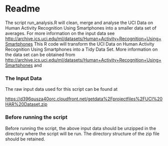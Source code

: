 Readme
========================================================

The script run_analysis.R will clean, merge and analyse the UCI Data on Human Activity Recognition Using Smartphones into a 
smaller data set of averages. For more information on the input data see
http://archive.ics.uci.edu/ml/datasets/Human+Activity+Recognition+Using+Smartphones
This R code will transform the UCI Data on Human Activity Recognition Using Smartphones into a Tidy Data Set. More information on the data set can be obtained from http://archive.ics.uci.edu/ml/datasets/Human+Activity+Recognition+Using+Smartphones and 

### The Input Data
The raw input data used for this script can be found at

https://d396qusza40orc.cloudfront.net/getdata%2Fprojectfiles%2FUCI%20HAR%20Dataset.zip 

### Before running the script

Before running the script, the above input data should be unzipped in the directory where the script will be run. The directory structure of the zip file
should be retained.
